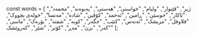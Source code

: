 const words = [
    "ژیر",
    "ڤێنوار",
    "ولیام",
    "خواستی",
    "هەستی",
    "پەیوەند",
    "محمەد",
    "ئاکار",
    "حوسێن",
    "ڕامین",
    "ئەحمد",
    "کۆڤین",
    "شادە",
    "مەنسا",
    "خولەی بچووک",
    "فلاوفل",
    "مریشک",
    "ئەنەس",
    "کتێب",
    "جگەر",
    "کوبە",
    "شفتە",
    "بۆرەک",
    "ماسی",
    "کەر",
    "بزن",
    "مەڕ",
    "کۆتر",
    "شێر",
    "کەروێشک"
];
